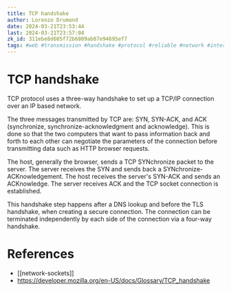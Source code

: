```yaml
---
title: TCP handshake
author: Lorenzo Drumond
date: 2024-03-21T23:53:44
last: 2024-03-21T23:57:04
zk_id: 311ebe8d605f72b6809ab87e94695ef7
tags: #web #transmission #handshake #protocol #reliable #network #internet #control #tcp #communication
---
```



# TCP handshake
TCP protocol uses a three-way handshake to set up a TCP/IP connection over an IP based network.

The three messages transmitted by TCP are: SYN, SYN-ACK, and ACK (synchronize, synchronize-acknowledgment and acknowledge). This is done so that the two computers that want to pass information back and forth to each other can negotiate the parameters of the connection before transmitting data such as HTTP browser requests.

The host, generally the browser, sends a TCP SYNchronize packet to the server. The server receives the SYN and sends back a SYNchronize-ACKnowledgement. The host receives the server's SYN-ACK and sends an ACKnowledge. The server receives ACK and the TCP socket connection is established.

This handshake step happens after a DNS lookup and before the TLS handshake, when creating a secure connection. The connection can be terminated independently by each side of the connection via a four-way handshake.

# References
- [[network-sockets]]
- https://developer.mozilla.org/en-US/docs/Glossary/TCP_handshake

